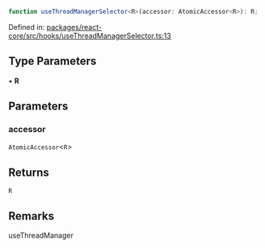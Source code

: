 ```ts
function useThreadManagerSelector<R>(accessor: AtomicAccessor<R>): R;
```

Defined in: [packages/react-core/src/hooks/useThreadManagerSelector.ts:13](https://github.com/thesysdev/crayon/blob/764dfdfef65ac5751288cdbd014d2017f4c5dc0d/js/packages/react-core/src/hooks/useThreadManagerSelector.ts#L13)

## Type Parameters

• **R**

## Parameters

### accessor

`AtomicAccessor`\<`R`\>

## Returns

`R`

## Remarks

useThreadManager
